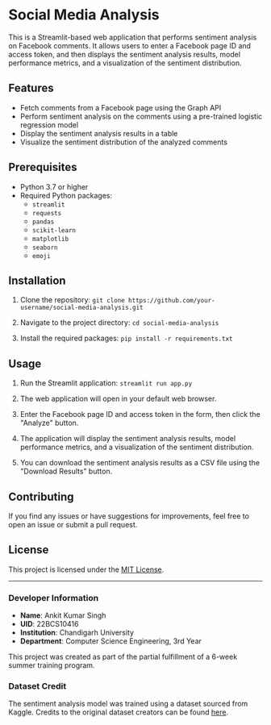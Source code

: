 # Social Media Analysis

This is a Streamlit-based web application that performs sentiment analysis on Facebook comments. It allows users to enter a Facebook page ID and access token, and then displays the sentiment analysis results, model performance metrics, and a visualization of the sentiment distribution.

## Features

- Fetch comments from a Facebook page using the Graph API
- Perform sentiment analysis on the comments using a pre-trained logistic regression model
- Display the sentiment analysis results in a table
- Visualize the sentiment distribution of the analyzed comments

## Prerequisites

- Python 3.7 or higher
- Required Python packages:
  - `streamlit`
  - `requests`
  - `pandas`
  - `scikit-learn`
  - `matplotlib`
  - `seaborn`
  - `emoji`

## Installation

1. Clone the repository: `git clone https://github.com/your-username/social-media-analysis.git`

2. Navigate to the project directory: `cd social-media-analysis`

3. Install the required packages: `pip install -r requirements.txt`

## Usage

1. Run the Streamlit application: `streamlit run app.py`

2. The web application will open in your default web browser.

3. Enter the Facebook page ID and access token in the form, then click the "Analyze" button.

4. The application will display the sentiment analysis results, model performance metrics, and a visualization of the sentiment distribution.

5. You can download the sentiment analysis results as a CSV file using the "Download Results" button.

## Contributing

If you find any issues or have suggestions for improvements, feel free to open an issue or submit a pull request.

## License

This project is licensed under the [MIT License](LICENSE).

---

### Developer Information

- **Name**: Ankit Kumar Singh
- **UID**: 22BCS10416
- **Institution**: Chandigarh University
- **Department**: Computer Science Engineering, 3rd Year

This project was created as part of the partial fulfillment of a 6-week summer training program.

### Dataset Credit

The sentiment analysis model was trained using a dataset sourced from Kaggle. Credits to the original dataset creators can be found [here](https://www.kaggle.com/datasets/abhi8923shriv/sentiment-analysis-dataset?select=train.csv).
